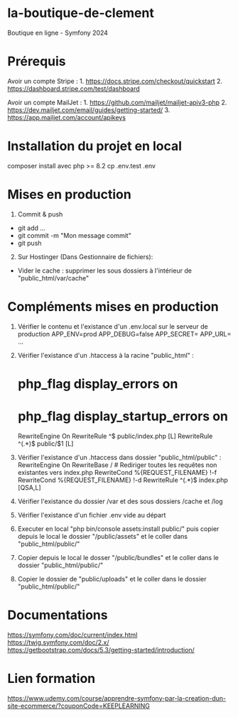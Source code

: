 # la-boutique-de-clement

Boutique en ligne - Symfony 2024

# Prérequis

Avoir un compte Stripe :
    1. https://docs.stripe.com/checkout/quickstart
    2. https://dashboard.stripe.com/test/dashboard

Avoir un compte MailJet :
    1. https://github.com/mailjet/mailjet-apiv3-php
    2. https://dev.mailjet.com/email/guides/getting-started/
    3. https://app.mailjet.com/account/apikeys

# Installation du projet en local

composer install avec php >= 8.2
cp .env.test .env

# Mises en production

1. Commit & push
- git add <fichier1> <fichier2> ...
- git commit -m "Mon message commit"
- git push

2. Sur Hostinger (Dans Gestionnaire de fichiers): 
- Vider le cache : supprimer les sous dossiers à l'intérieur de "public_html/var/cache"

# Compléments mises en production

1. Vérifier le contenu et l'existance d'un .env.local sur le serveur de production
    APP_ENV=prod
    APP_DEBUG=false
    APP_SECRET=
    APP_URL=
    ...

2. Vérifier l'existance d'un .htaccess à la racine "public_html" :
    # php_flag display_errors on
    # php_flag display_startup_errors on
    RewriteEngine On
    RewriteRule ^$ public/index.php [L]
    RewriteRule ^(.*)$ public/$1 [L]

3. Vérifier l'existance d'un .htaccess dans dossier "public_html/public" :
    <IfModule mod_rewrite.c>
        RewriteEngine On
        RewriteBase /
        # Rediriger toutes les requêtes non existantes vers index.php
        RewriteCond %{REQUEST_FILENAME} !-f
        RewriteCond %{REQUEST_FILENAME} !-d
        RewriteRule ^(.*)$ index.php [QSA,L]
    </IfModule>

4. Vérifier l'existance du dossier /var et des sous dossiers /cache et /log

5. Vérifier l'existance d'un fichier .env vide au départ

6. Executer en local "php bin/console assets:install public/" puis copier depuis le local le  dossier "/public/assets" et le coller dans "public_html/public/"

7. Copier depuis le local le dosser "/public/bundles" et le coller dans le dossier "public_html/public/"

8. Copier le dossier de "public/uploads" et le coller dans le dossier "public_html/public/"

# Documentations

https://symfony.com/doc/current/index.html
https://twig.symfony.com/doc/2.x/
https://getbootstrap.com/docs/5.3/getting-started/introduction/

# Lien formation

https://www.udemy.com/course/apprendre-symfony-par-la-creation-dun-site-ecommerce/?couponCode=KEEPLEARNING